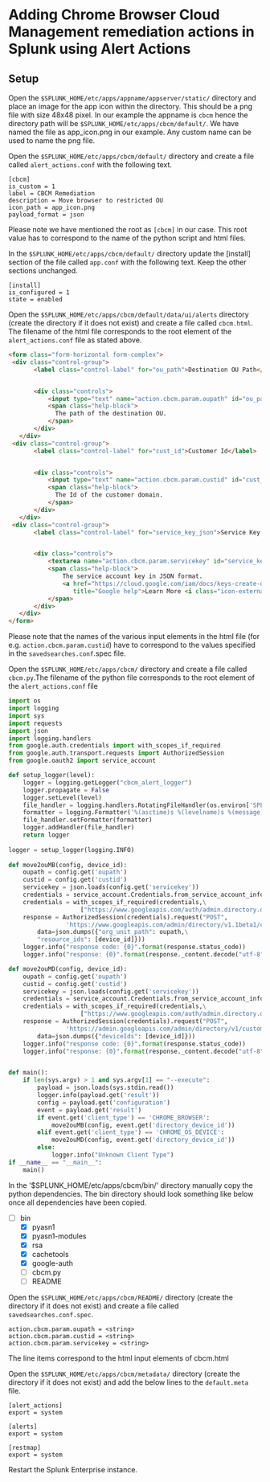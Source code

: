 # Adding Chrome Browser Cloud Management remediation actions in Splunk using Alert Actions

## Setup
Open the `$SPLUNK_HOME/etc/apps/appname/appserver/static/` directory and place an image for the app icon within the directory. This should be a png file with size 48x48 pixel. In our example the appname is `cbcm` hence the directory path will be `$SPLUNK_HOME/etc/apps/cbcm/default/`. We have named the file as app_icon.png in our example. Any custom name can be used to name the png file.

Open the `$SPLUNK_HOME/etc/apps/cbcm/default/` directory and create a file called `alert_actions.conf` with the following text.
```
[cbcm]
is_custom = 1
label = CBCM Remediation
description = Move browser to restricted OU
icon_path = app_icon.png
payload_format = json
```
Please note we have mentioned the root as `[cbcm]` in our case. This root value has to correspond to the name of the python script and html files.

In the `$SPLUNK_HOME/etc/apps/cbcm/default/` directory update the [install] section of the file called `app.conf` with the following text. Keep the other sections unchanged.
```
[install]
is_configured = 1
state = enabled
```

Open the `$SPLUNK_HOME/etc/apps/cbcm/default/data/ui/alerts` directory (create the directory if it does not exist) and create a file called `cbcm.html`. The filename of the html file corresponds to the root element of the `alert_actions.conf` file as stated above.
```html
<form class="form-horizontal form-complex">
 <div class="control-group">
       <label class="control-label" for="ou_path">Destination OU Path</label>


       <div class="controls">
           <input type="text" name="action.cbcm.param.oupath" id="ou_path" />
           <span class="help-block">
             The path of the destination OU.
           </span>
       </div>
   </div>
 <div class="control-group">
       <label class="control-label" for="cust_id">Customer Id</label>


       <div class="controls">
           <input type="text" name="action.cbcm.param.custid" id="cust_id" />
           <span class="help-block">
             The Id of the customer domain.
           </span>
       </div>
   </div>
 <div class="control-group">
       <label class="control-label" for="service_key_json">Service Key JSON</label>


       <div class="controls">
           <textarea name="action.cbcm.param.servicekey" id="service_key_json" />
           <span class="help-block">
               The service account key in JSON format.
               <a href="https://cloud.google.com/iam/docs/keys-create-delete#creating" target="_blank"
                  title="Google help">Learn More <i class="icon-external"></i></a>
           </span>
       </div>
   </div>
</form>
```
Please note that the names of the various input elements in the html file (for e.g. `action.cbcm.param.custid`) have to correspond to the values specified in the `savedsearches.conf`.spec file.

Open the `$SPLUNK_HOME/etc/apps/cbcm/` directory and create a file called `cbcm.py`.The filename of the python file corresponds to the root element of the `alert_actions.conf` file
```python
import os
import logging
import sys
import requests
import json
import logging.handlers
from google.auth.credentials import with_scopes_if_required
from google.auth.transport.requests import AuthorizedSession
from google.oauth2 import service_account

def setup_logger(level):
    logger = logging.getLogger("cbcm_alert_logger")
    logger.propagate = False
    logger.setLevel(level)
    file_handler = logging.handlers.RotatingFileHandler(os.environ['SPLUNK_HOME'] + '/var/log/splunk/cbcm_alert.log',maxBytes=2500000,backupCount=5)
    formatter = logging.Formatter('%(asctime)s %(levelname)s %(message)s')
    file_handler.setFormatter(formatter)
    logger.addHandler(file_handler)
    return logger
    
logger = setup_logger(logging.INFO)
    
def move2ouMB(config, device_id):
    oupath = config.get('oupath')
    custid = config.get('custid')
    servicekey = json.loads(config.get('servicekey'))
    credentials = service_account.Credentials.from_service_account_info(servicekey)
    credentials = with_scopes_if_required(credentials,\
					["https://www.googleapis.com/auth/admin.directory.device.chromebrowsers"],)
    response = AuthorizedSession(credentials).request("POST",
            	'https://www.googleapis.com/admin/directory/v1.1beta1/customer/{0}/devices/chromebrowsers/moveChromeBrowsersToOu'.format(custid),\
		data=json.dumps({"org_unit_path": oupath,\
		"resource_ids": [device_id]}))
    logger.info("response code: {0}".format(response.status_code))
    logger.info("response: {0}".format(response._content.decode("utf-8")))

def move2ouMD(config, device_id):
    oupath = config.get('oupath')
    custid = config.get('custid')
    servicekey = json.loads(config.get('servicekey'))
    credentials = service_account.Credentials.from_service_account_info(servicekey)
    credentials = with_scopes_if_required(credentials,\
					["https://www.googleapis.com/auth/admin.directory.device.chromeos"],)
    response = AuthorizedSession(credentials).request("POST",
            	'https://admin.googleapis.com/admin/directory/v1/customer/{0}/devices/chromeos/moveDevicesToOu?orgUnitPath={1}'.format(custid,oupath),\
		data=json.dumps({"deviceIds": [device_id]}))
    logger.info("response code: {0}".format(response.status_code))
    logger.info("response: {0}".format(response._content.decode("utf-8")))


def main():
    if len(sys.argv) > 1 and sys.argv[1] == "--execute":
        payload = json.loads(sys.stdin.read())
        logger.info(payload.get('result'))
        config = payload.get('configuration')
        event = payload.get('result')
        if event.get('client_type') == 'CHROME_BROWSER':
            move2ouMB(config, event.get('directory_device_id')) 
        elif event.get('client_type') == 'CHROME_OS_DEVICE':
            move2ouMD(config, event.get('directory_device_id'))
        else:
            logger.info("Unknown Client Type")    
if __name__ == "__main__":
    main()
```
In the '$SPLUNK_HOME/etc/apps/cbcm/bin/' directory manually copy the python dependencies. The bin directory should look something like below once all dependencies have been copied.
- [ ] bin
  - [X] pyasn1
  - [X] pyasn1-modules
  - [X] rsa
  - [X] cachetools
  - [x] google-auth
  - [ ] cbcm.py
  - [ ] README

Open the `$SPLUNK_HOME/etc/apps/cbcm/README/` directory (create the directory if it does not exist) and create a file called `savedsearches.conf.spec`.
```
action.cbcm.param.oupath = <string>
action.cbcm.param.custid = <string>
action.cbcm.param.servicekey = <string>
```
The line items correspond to the html input elements of cbcm.html

Open the `$SPLUNK_HOME/etc/apps/cbcm/metadata/` directory (create the directory if it does not exist) and add the below lines to the `default.meta` file.
```
[alert_actions]
export = system

[alerts]
export = system

[restmap]
export = system
```
Restart the Splunk Enterprise instance.
